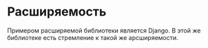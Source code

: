 # Расширяемость

Примером расширяемой библиотеки является Django. В этой же библиотеке есть стремление к такой же арсширяемости.
